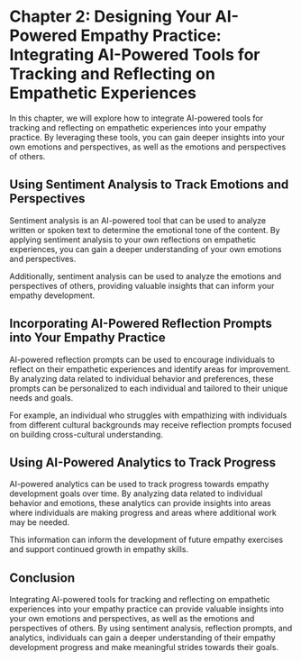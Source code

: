 Chapter 2: Designing Your AI-Powered Empathy Practice: Integrating AI-Powered Tools for Tracking and Reflecting on Empathetic Experiences
=========================================================================================================================================

In this chapter, we will explore how to integrate AI-powered tools for tracking and reflecting on empathetic experiences into your empathy practice. By leveraging these tools, you can gain deeper insights into your own emotions and perspectives, as well as the emotions and perspectives of others.

Using Sentiment Analysis to Track Emotions and Perspectives
-----------------------------------------------------------

Sentiment analysis is an AI-powered tool that can be used to analyze written or spoken text to determine the emotional tone of the content. By applying sentiment analysis to your own reflections on empathetic experiences, you can gain a deeper understanding of your own emotions and perspectives.

Additionally, sentiment analysis can be used to analyze the emotions and perspectives of others, providing valuable insights that can inform your empathy development.

Incorporating AI-Powered Reflection Prompts into Your Empathy Practice
----------------------------------------------------------------------

AI-powered reflection prompts can be used to encourage individuals to reflect on their empathetic experiences and identify areas for improvement. By analyzing data related to individual behavior and preferences, these prompts can be personalized to each individual and tailored to their unique needs and goals.

For example, an individual who struggles with empathizing with individuals from different cultural backgrounds may receive reflection prompts focused on building cross-cultural understanding.

Using AI-Powered Analytics to Track Progress
--------------------------------------------

AI-powered analytics can be used to track progress towards empathy development goals over time. By analyzing data related to individual behavior and emotions, these analytics can provide insights into areas where individuals are making progress and areas where additional work may be needed.

This information can inform the development of future empathy exercises and support continued growth in empathy skills.

Conclusion
----------

Integrating AI-powered tools for tracking and reflecting on empathetic experiences into your empathy practice can provide valuable insights into your own emotions and perspectives, as well as the emotions and perspectives of others. By using sentiment analysis, reflection prompts, and analytics, individuals can gain a deeper understanding of their empathy development progress and make meaningful strides towards their goals.
